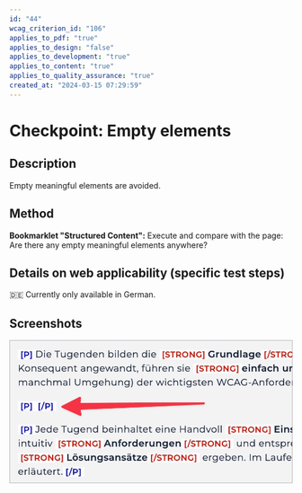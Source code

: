 ```yaml
---
id: "44"
wcag_criterion_id: "106"
applies_to_pdf: "true"
applies_to_design: "false"
applies_to_development: "true"
applies_to_content: "true"
applies_to_quality_assurance: "true"
created_at: "2024-03-15 07:29:59"
---
```


# Checkpoint: Empty elements

## Description

Empty meaningful elements are avoided.

## Method

**Bookmarklet "Structured Content":** Execute and compare with the page: Are there any empty meaningful elements anywhere?

## Details on web applicability (specific test steps)

🇩🇪 Currently only available in German.

## Screenshots

![Ein leerer Paragraf](images/ein-leerer-paragraf.png)
